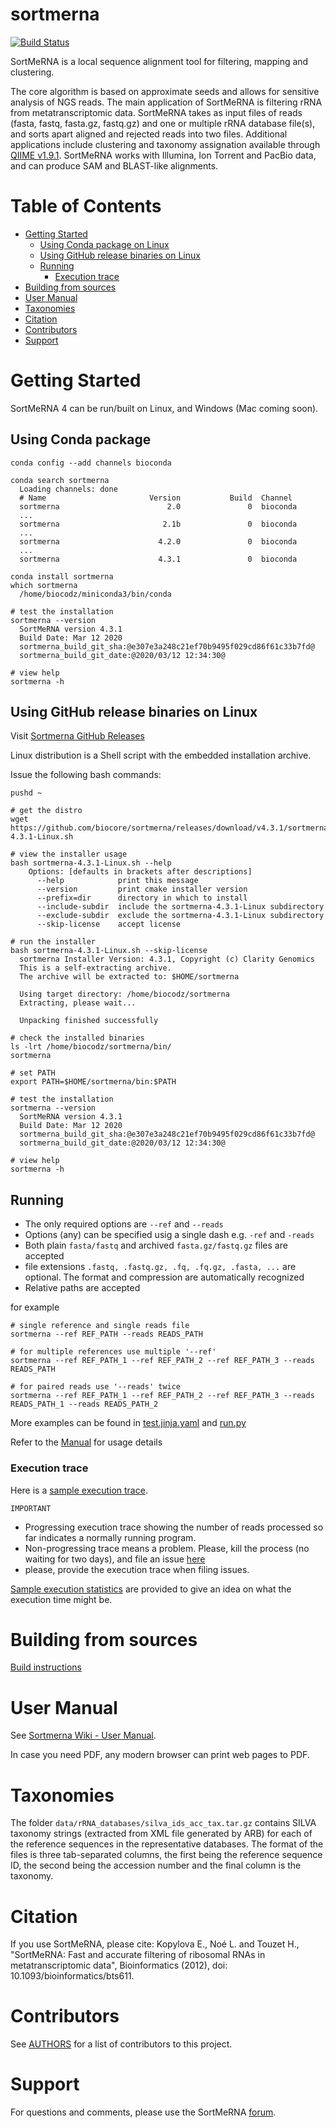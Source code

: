 # sortmerna

[![Build Status](https://travis-ci.org/biocore/sortmerna.png?branch=master)](https://travis-ci.org/biocore/sortmerna)

SortMeRNA is a local sequence alignment tool for filtering, mapping and clustering.

The core algorithm is based on approximate seeds and allows for sensitive analysis of NGS reads.
The main application of SortMeRNA is filtering rRNA from metatranscriptomic data.
SortMeRNA takes as input files of reads (fasta, fastq, fasta.gz, fastq.gz) and one or multiple
rRNA database file(s), and sorts apart aligned and rejected reads into two files.
Additional applications include clustering and taxonomy assignation available through [QIIME v1.9.1](http://qiime.org). SortMeRNA works with Illumina, Ion Torrent and PacBio data, and can produce SAM and
BLAST-like alignments.

# Table of Contents

* [Getting Started](#getting-started)
	* [Using Conda package on Linux](#using-conda-package)
	* [Using GitHub release binaries on Linux](#using-github-release-binaries-on-linux)
	* [Running](#running)
      * [Execution trace](#execution-trace)
* [Building from sources](#building-from-sources)
* [User Manual](#user-manual)
* [Taxonomies](#taxonomies)
* [Citation](#citation)
* [Contributors](#contributors)
* [Support](#support)


# Getting Started

SortMeRNA 4 can be run/built on Linux, and Windows (Mac coming soon). 

## Using Conda package

```
conda config --add channels bioconda

conda search sortmerna
  Loading channels: done
  # Name                       Version           Build  Channel
  sortmerna                        2.0               0  bioconda
  ...
  sortmerna                       2.1b               0  bioconda
  ...
  sortmerna                      4.2.0               0  bioconda
  ...
  sortmerna                      4.3.1               0  bioconda

conda install sortmerna
which sortmerna
  /home/biocodz/miniconda3/bin/conda

# test the installation
sortmerna --version
  SortMeRNA version 4.3.1
  Build Date: Mar 12 2020
  sortmerna_build_git_sha:@e307e3a248c21ef70b9495f029cd86f61c33b7fd@
  sortmerna_build_git_date:@2020/03/12 12:34:30@

# view help
sortmerna -h
```

## Using GitHub release binaries on Linux

Visit [Sortmerna GitHub Releases](https://github.com/biocore/sortmerna/releases)

Linux distribution is a Shell script with the embedded installation archive.

Issue the following bash commands:

```
pushd ~

# get the distro
wget https://github.com/biocore/sortmerna/releases/download/v4.3.1/sortmerna-4.3.1-Linux.sh

# view the installer usage
bash sortmerna-4.3.1-Linux.sh --help
    Options: [defaults in brackets after descriptions]
      --help            print this message
      --version         print cmake installer version
      --prefix=dir      directory in which to install
      --include-subdir  include the sortmerna-4.3.1-Linux subdirectory
      --exclude-subdir  exclude the sortmerna-4.3.1-Linux subdirectory
      --skip-license    accept license

# run the installer
bash sortmerna-4.3.1-Linux.sh --skip-license
  sortmerna Installer Version: 4.3.1, Copyright (c) Clarity Genomics
  This is a self-extracting archive.
  The archive will be extracted to: $HOME/sortmerna
  
  Using target directory: /home/biocodz/sortmerna
  Extracting, please wait...
  
  Unpacking finished successfully

# check the installed binaries
ls -lrt /home/biocodz/sortmerna/bin/
sortmerna

# set PATH
export PATH=$HOME/sortmerna/bin:$PATH

# test the installation
sortmerna --version
  SortMeRNA version 4.3.1
  Build Date: Mar 12 2020
  sortmerna_build_git_sha:@e307e3a248c21ef70b9495f029cd86f61c33b7fd@
  sortmerna_build_git_date:@2020/03/12 12:34:30@

# view help
sortmerna -h
```

## Running

* The only required options are `--ref` and `--reads`
* Options (any) can be specified usig a single dash e.g. `-ref` and `-reads`
* Both plain `fasta/fastq` and archived `fasta.gz/fastq.gz` files are accepted
* file extensions `.fastq, .fastq.gz, .fq, .fq.gz, .fasta, ...` are optional. The format and compression are automatically recognized
* Relative paths are accepted

for example

```
# single reference and single reads file
sortmerna --ref REF_PATH --reads READS_PATH

# for multiple references use multiple '--ref'
sortmerna --ref REF_PATH_1 --ref REF_PATH_2 --ref REF_PATH_3 --reads READS_PATH

# for paired reads use '--reads' twice
sortmerna --ref REF_PATH_1 --ref REF_PATH_2 --ref REF_PATH_3 --reads READS_PATH_1 --reads READS_PATH_2

```

More examples can be found in [test.jinja.yaml](https://github.com/biocore/sortmerna/blob/master/scripts/test.jinja.yaml) and [run.py](https://github.com/biocore/sortmerna/blob/master/scripts/run.py)

Refer to the [Manual](https://github.com/biocore/sortmerna/wiki/2.-User-manual-(todo)) for usage details

### Execution trace

Here is a [sample execution trace](https://github.com/biocore/sortmerna/wiki/Sample-execution-trace).  

`IMPORTANT`
- Progressing execution trace showing the number of reads processed so far indicates a normally running program. 
- Non-progressing trace means a problem. Please, kill the process (no waiting for two days), and file an issue [here](https://github.com/biocore/sortmerna/issues)  
- please, provide the execution trace when filing issues.

[Sample execution statistics](https://github.com/biocore/sortmerna/wiki/sample-execution-statistics) are provided to give an idea on what the execution time might be.

# Building from sources

[Build instructions](https://github.com/biocore/sortmerna/blob/master/BUILD.md)

# User Manual

See [Sortmerna Wiki - User Manual](https://github.com/biocore/sortmerna/wiki/2.-User-manual-(todo)).

In case you need PDF, any modern browser can print web pages to PDF.

# Taxonomies

The folder `data/rRNA_databases/silva_ids_acc_tax.tar.gz` contains SILVA taxonomy strings (extracted from XML file generated by ARB)
for each of the reference sequences in the representative databases. The format of the files is three tab-separated columns,
the first being the reference sequence ID, the second being the accession number and the final column is the taxonomy.

# Citation

If you use SortMeRNA, please cite:
Kopylova E., Noé L. and Touzet H., "SortMeRNA: Fast and accurate filtering of ribosomal RNAs in metatranscriptomic data", Bioinformatics (2012), doi: 10.1093/bioinformatics/bts611.

# Contributors

See [AUTHORS](./AUTHORS) for a list of contributors to this project.

# Support

For questions and comments, please use the SortMeRNA [forum](https://groups.google.com/forum/#!forum/sortmerna).
	
